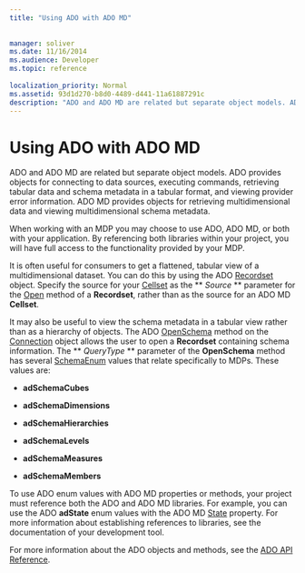 ```yaml
---
title: "Using ADO with ADO MD"
 
 
manager: soliver
ms.date: 11/16/2014
ms.audience: Developer
ms.topic: reference
  
localization_priority: Normal
ms.assetid: 93d1d270-b8d0-4489-d441-11a61887291c
description: "ADO and ADO MD are related but separate object models. ADO provides objects for connecting to data sources, executing commands, retrieving tabular data and schema metadata in a tabular format, and viewing provider error information. ADO MD provides objects for retrieving multidimensional data and viewing multidimensional schema metadata."
---
```


# Using ADO with ADO MD

ADO and ADO MD are related but separate object models. ADO provides objects for connecting to data sources, executing commands, retrieving tabular data and schema metadata in a tabular format, and viewing provider error information. ADO MD provides objects for retrieving multidimensional data and viewing multidimensional schema metadata.
  
When working with an MDP you may choose to use ADO, ADO MD, or both with your application. By referencing both libraries within your project, you will have full access to the functionality provided by your MDP.
  
It is often useful for consumers to get a flattened, tabular view of a multidimensional dataset. You can do this by using the ADO [Recordset](recordset-object-ado.md) object. Specify the source for your [Cellset](cellset-object-ado-md.md) as the ** *Source* ** parameter for the [Open](open-method-ado-recordset.md) method of a **Recordset**, rather than as the source for an ADO MD **Cellset**. 
  
It may also be useful to view the schema metadata in a tabular view rather than as a hierarchy of objects. The ADO [OpenSchema](openschema-method-ado.md) method on the [Connection](connection-object-ado.md) object allows the user to open a **Recordset** containing schema information. The ** *QueryType* ** parameter of the **OpenSchema** method has several [SchemaEnum](schemaenum.md) values that relate specifically to MDPs. These values are: 
  
- **adSchemaCubes**
    
- **adSchemaDimensions**
    
- **adSchemaHierarchies**
    
- **adSchemaLevels**
    
- **adSchemaMeasures**
    
- **adSchemaMembers**
    
To use ADO enum values with ADO MD properties or methods, your project must reference both the ADO and ADO MD libraries. For example, you can use the ADO **adState** enum values with the ADO MD [State](state-property-ado-md.md) property. For more information about establishing references to libraries, see the documentation of your development tool. 
  
For more information about the ADO objects and methods, see the [ADO API Reference](ado-api-reference.md).
  

